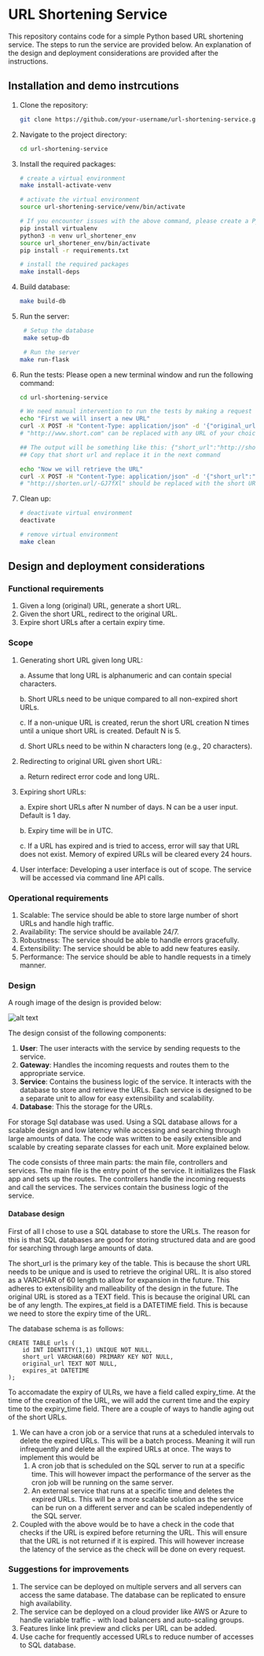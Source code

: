 # URL Shortening Service

This repository contains code for a simple Python based URL shortening service. The steps to run the service are provided below. An explanation of the design and deployment considerations are provided after the instructions.

## Installation and demo instrcutions

1. Clone the repository:

   ```bash
   git clone https://github.com/your-username/url-shortening-service.git
   ```

2. Navigate to the project directory:

   ```bash
   cd url-shortening-service
   ```

3. Install the required packages:

   ```bash
   # create a virtual environment
   make install-activate-venv
   
   # activate the virtual environment
   source url-shortening-service/venv/bin/activate
   
   # If you encounter issues with the above command, please create a Python3 virtual environment, activate the environment and install required packages. The below commands ca be used for this:
   pip install virtualenv
   python3 -m venv url_shortener_env
   source url_shortener_env/bin/activate
   pip install -r requirements.txt

   # install the required packages
   make install-deps
   ```
   
4. Build database:

   ```bash
   make build-db
   ```

5. Run the server:

   ```bash
    # Setup the database
    make setup-db

    # Run the server
   make run-flask
   ```

6. Run the tests:
   Please open a new terminal window and run the following command:
   ```bash
   cd url-shortening-service
   ```


   ```bash
   # We need manual intervention to run the tests by making a request to the server
   echo "First we will insert a new URL"
   curl -X POST -H "Content-Type: application/json" -d '{"original_url":"http://www.short.com"}' http://localhost:5000/shorten
   # "http://www.short.com" can be replaced with any URL of your choice.
   
   ## The output will be something like this: {"short_url":"http://shorten.url/GJ7fXl"}
   ## Copy that short url and replace it in the next command

   echo "Now we will retrieve the URL"
   curl -X POST -H "Content-Type: application/json" -d '{"short_url":"http://shorten.url/GJ7fXl"}' http://localhost:5000/expand
   # "http://shorten.url/-GJ7fXl" should be replaced with the short URL you obtained when you ran the command to generate a short URL.
   ```

7. Clean up:
    ```bash
    # deactivate virtual environment
    deactivate

    # remove virtual environment
    make clean
    ```



## Design and deployment considerations
### Functional requirements
1. Given a long (original) URL, generate a short URL.
2. Given the short URL, redirect to the original URL.
3. Expire short URLs after a certain expiry time.

### Scope
1. Generating short URL given long URL: 
   
   a. Assume that long URL is alphanumeric and can contain special characters.

   b. Short URLs need to be unique compared to all non-expired short URLs.

   c. If a non-unique URL is created, rerun the short URL creation N times until a unique short URL is created. Default N is 5.

   d. Short URLs need to be within N characters long (e.g., 20 characters).

2. Redirecting to original URL given short URL:
   
   a. Return redirect error code and long URL.

3. Expiring short URLs:
   
   a. Expire short URLs after N number of days. N can be a user input. Default is 1 day.

   b. Expiry time will be in UTC.

   c. If a URL has expired and is tried to access, error will say that URL does not exist. Memory of expired URLs will be cleared every 24 hours.

4. User interface: Developing a user interface is out of scope. The service will be accessed via command line API calls.

### Operational requirements
1. Scalable: The service should be able to store large number of short URLs and handle high traffic.
2. Availability: The service should be available 24/7.
3. Robustness: The service should be able to handle errors gracefully.
4. Extensibility: The service should be able to add new features easily.
5. Performance: The service should be able to handle requests in a timely manner.

### Design
A rough image of the design is provided below:

![alt text](design.jpeg)

The design consist of the following components:
1. **User**: The user interacts with the service by sending requests to the service.
2. **Gateway**: Handles the incoming requests and routes them to the appropriate service.
3. **Service**: Contains the business logic of the service. It interacts with the database to store and retrieve the URLs. Each service is designed to be a separate unit to allow for easy extensibility and scalability.
4. **Database**: This the storage for the URLs.

For storage Sql database was used. Using a SQL database allows for a scalable design and low latency while accessing and searching through large amounts of data. The code was written to be easily extensible and scalable by creating separate classes for each unit. More explained below.

The code consists of three main parts: the main file, controllers and services. The main file is the entry point of the service. It initializes the Flask app and sets up the routes. The controllers handle the incoming requests and call the services. The services contain the business logic of the service.


#### Database design

First of all I chose to use a SQL database to store the URLs. The reason for this is that SQL databases are good for storing structured data and are good for searching through large amounts of data.

The short_url is the primary key of the table. This is because the short URL needs to be unique and is used to retrieve the original URL. It is also stored as a VARCHAR of 60 length to allow for expansion in the future. This adheres to extensibility and malleability of the design in the future. The original URL is stored as a TEXT field. This is because the original URL can be of any length. The expires_at field is a DATETIME field. This is because we need to store the expiry time of the URL.

The database schema is as follows:
```
CREATE TABLE urls (
    id INT IDENTITY(1,1) UNIQUE NOT NULL,
    short_url VARCHAR(60) PRIMARY KEY NOT NULL,
    original_url TEXT NOT NULL,
    expires_at DATETIME
);
```

To accomadate the expiry of ULRs, we have a field called expiry_time. At the time of the creation of the URL, we will add the current time and the expiry time to the expiry_time field. There are a couple of ways to handle aging out of the short URLs.

1. We can have a cron job or a service that runs at a scheduled intervals to delete the expired URLs. This will be a batch process. Meaning it will run infrequently and delete all the expired URLs at once. The ways to implement this would be
   1. A cron job that is scheduled on the SQL server to run at a specific time. This will however impact the performance of the server as the cron job will be running on the same server.
   2. An external service that runs at a specific time and deletes the expired URLs. This will be a more scalable solution as the service can be run on a different server and can be scaled independently of the SQL server.
2. Coupled with the above would be to have a check in the code that checks if the URL is expired before returning the URL. This will ensure that the URL is not returned if it is expired. This will however increase the latency of the service as the check will be done on every request.

### Suggestions for improvements
1. The service can be deployed on multiple servers and all servers can access the same database. The database can be replicated to ensure high availability.
2. The service can be deployed on a cloud provider like AWS or Azure to handle variable traffic - with load balancers and auto-scaling groups.
3. Features linke link preview and clicks per URL can be added. 
4. Use cache for frequently accessed URLs to reduce number of accesses to SQL database.

